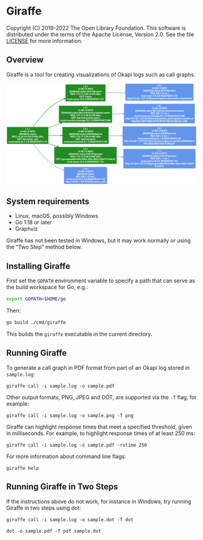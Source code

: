 Giraffe
=======

Copyright (C) 2019-2022 The Open Library Foundation.  This software is
distributed under the terms of the Apache License, Version 2.0.  See
the file
[LICENSE](https://github.com/library-data-platform/giraffe/blob/master/LICENSE)
for more information.


Overview
--------

Giraffe is a tool for creating visualizations of Okapi logs such as call
graphs.

![Giraffe example](https://github.com/library-data-platform/giraffe/blob/master/example.png "Giraffe example")


System requirements
-------------------

* Linux, macOS, possibly Windows
* Go 1.18 or later
* Graphviz

Giraffe has not been tested in Windows, but it may work normally or
using the "Two Step" method below.


Installing Giraffe
------------------

First set the `GOPATH` environment variable to specify a path that can
serve as the build workspace for Go, e.g.:

```bash
export GOPATH=$HOME/go
```

Then:

```bash
go build ./cmd/giraffe
```

This builds the `giraffe` executable in the current directory.


Running Giraffe
---------------

To generate a call graph in PDF format from part of an Okapi log stored
in `sample.log`:

```shell
giraffe call -i sample.log -o sample.pdf
```

Other output formats, PNG, JPEG and DOT, are supported via the `-T`
flag, for example:

```shell
giraffe call -i sample.log -o sample.png -T png
```

Giraffe can highlight response times that meet a specified threshold,
given in milliseconds.  For example, to highlight response times of at
least 250 ms:

```shell
giraffe call -i sample.log -o sample.pdf -rstime 250
```

For more information about command line flags:

```shell
giraffe help
```


Running Giraffe in Two Steps
----------------------------

If the instructions above do not work, for instance in Windows, try
running Giraffe in two steps using dot:

```shell
giraffe call -i sample.log -o sample.dot -T dot
```
```shell
dot -o sample.pdf -T pdf sample.dot
```


